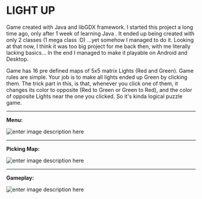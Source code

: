 LIGHT UP
===============

Game created with Java and libGDX framework. I started this project a long time ago, only after 1 week of learning Java . It ended up being created with only 2 classes (1 mega class :D) ...yet somehow I managed to do it. Looking at that now, I think it was too big project for me back then, with me literally lacking basics...
In the end I managed to make it playable on Android and Desktop.

Game  has 16 pre defined maps of 5x5 matrix Lights (Red and Green). Game rules are simple. Your job is to make all lights ended up Green by clicking them. The trick part in this, is that, whenever you click one of them, it changes its color to opposite (Red to Green or Green to Red), and the color of opposite Lights near the one you clicked. So it's kinda logical puzzle game.


----------
**Menu:**

![enter image description here](https://zapodaj.net/images/7722d6280cd50.png)


----------


**Picking Map:**

![enter image description here](https://zapodaj.net/images/4b39dc2743fc5.png)


----------


**Gameplay:**

![enter image description here](https://zapodaj.net/images/0b9adec50b275.png)

